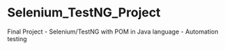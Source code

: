 # Selenium_TestNG_Project
Final Project - Selenium/TestNG with POM in Java language - Automation testing
